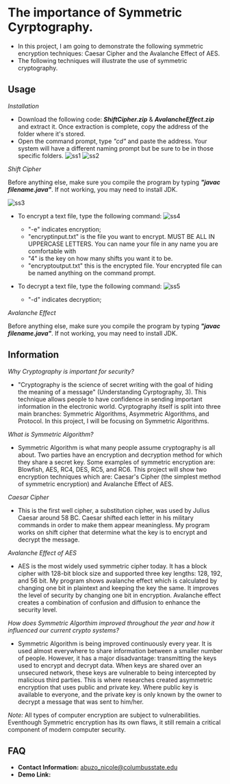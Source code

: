 # The importance of Symmetric Cyrptography.
* In this project, I am going to demonstrate the following symmetric encryption techniques: Caesar Cipher and the Avalanche Effect of AES. 
* The following techniques will illustrate the use of symmetric cryptography.

## Usage
*Installation*
* Download the following code: **_ShiftCipher.zip_** & **_AvalancheEffect.zip_** and extract it. Once extraction is complete, copy the address of the folder where it's stored. 
* Open the command prompt, type _"cd"_ and paste the address. Your system will have a different naming prompt but be sure to be in those specific folders.
![ss1](https://user-images.githubusercontent.com/60201371/81632825-ce30b280-93d0-11ea-82e3-93aa6f5d1a75.PNG)
![ss2](https://user-images.githubusercontent.com/60201371/81632903-fe785100-93d0-11ea-877a-0923a0f80e13.PNG)

*Shift Cipher*

Before anything else, make sure you compile the program by typing **_"javac filename.java"_**. If not working, you may need to install JDK.

![ss3](https://user-images.githubusercontent.com/60201371/81634333-5ebcc200-93d4-11ea-9124-5c3ac9fe9536.PNG)

* To encrypt a text file, type the following command:
![ss4](https://user-images.githubusercontent.com/60201371/81634330-5e242b80-93d4-11ea-87be-1ca0b33771c3.PNG)
  - "-e" indicates encryption; 
  - "encryptinput.txt" is the file you want to encrypt. MUST BE ALL IN UPPERCASE LETTERS. You can name your file in any name you are comfortable with
  - "4" is the key on how many shifts you want it to be.
  - "encryptoutput.txt" this is the encrypted file. Your encrypted file can be named anything on the command prompt.

* To decrypt a text file, type the following command:
![ss5](https://user-images.githubusercontent.com/60201371/81634332-5ebcc200-93d4-11ea-89e9-bf858b676da6.PNG)
  - "-d" indicates decryption; 


*Avalanche Effect*

Before anything else, make sure you compile the program by typing **_"javac filename.java"_**. If not working, you may need to install JDK.

## Information
*Why Cryptography is important for security?*
* "Cryptography is the science of secret writing with the goal of hiding the meaning of a message" (Understanding Cyrptography, 3). This technique allows people to have confidence in sending important information in the electronic world.
Cyrptography itself is split into three main branches: Symmetric Algorithms, Asymmetric Algorithms, and Protocol. In this project, I will be focusing on Symmetric Algorithms. 

*What is Symmetric Algorithm?*
* Symmetric Algorithm is what many people assume cryptography is all about. Two parties have an encryption and decryption method for which they share a secret key. Some examples of symmetric encryption are: Blowfish, AES, RC4, DES, RC5, and RC6. This project will show two encryption techniques which are: Caesar's Cipher (the simplest method of symmetric encryption) and Avalanche Effect of AES.

*Caesar Cipher*
* This is the first well cipher, a substitution cipher, was used by Julius Caesar around 58 BC. Caesar shifted each letter in his military commands in order to make them appear meaningless. My program works on shift cipher that determine what the key is to encrypt and decrypt the message.

*Avalanche Effect of AES*
* AES is the most widely used symmetric cipher today. It has a block cipher with 128-bit block size and supported three key lengths: 128, 192, and 56 bit. My program shows avalanche effect which is calculated by changing one bit in plaintext and keeping the key the same. It improves the level of security by changing one bit in encryption. Avalanche effect creates a combination of confusion and diffusion to enhance the security level.

*How does Symmetric Algorthim improved throughout the year and how it influenced our current crypto systems?*
* Symmetric Algorithm is being improved continuously every year. It is used almost everywhere to share information between a smaller number of people. However, it has a major disadvantage: transmitting the keys used to encrypt and decrypt data. When keys are shared over an unsecured network, these keys are vulnerable to being intercepted by malicious third parties. This is where researches created asymmetric encryption that uses public and private key. Where public key is available to everyone, and the private key is only known by the owner to decrypt a message that was sent to him/her. 

*Note:* All types of computer encryption are subject to vulnerabilities. Eventhough Symmetric encryption has its own flaws, it still remain a critical component of modern computer security. 


## FAQ
* **Contact Information:** abuzo_nicole@columbusstate.edu
* **Demo Link:** 


